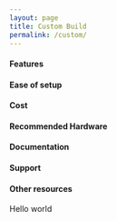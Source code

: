 ```yaml
---
layout: page
title: Custom Build
permalink: /custom/
---
```



#### Features

#### Ease of setup

#### Cost

#### Recommended Hardware

#### Documentation

#### Support

#### Other resources

<span class="underline-on-hover">Hello world</span>

